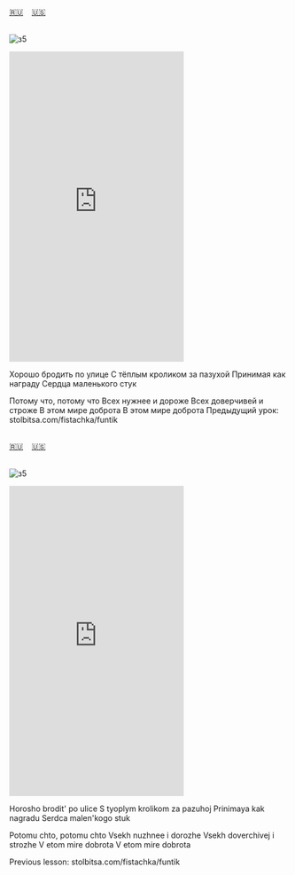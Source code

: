 <span id="ru"><a href='#ru'>🇷🇺</a> &nbsp;&nbsp;&nbsp;<a href='#en'>🇺🇸</a> &nbsp;&nbsp;&nbsp;</span><br><br>

![з5](https://github.com/user-attachments/assets/d54a16db-dfe9-48f2-b4c1-5a180000b998)

<iframe width="315" height="560" src="https://www.youtube.com/embed/3cbO-7EmhvE" frameborder="0" allow="accelerometer; autoplay; clipboard-write; encrypted-media; gyroscope; picture-in-picture; web-share"allowfullscreen></iframe>

Хорошо бродить по улице
С тёплым кроликом за пазухой
Принимая как награду
Сердца маленького стук

Потому что, потому что
Всех нужнее и дороже
Всех доверчивей и строже
В этом мире доброта
В этом мире доброта
Предыдущий урок: stolbitsa.com/fistachka/funtik
<br><br>

<span id="en"><a href='#ru'>🇷🇺</a> &nbsp;&nbsp;&nbsp;<a href='#en'>🇺🇸</a> &nbsp;&nbsp;&nbsp;</span><br><br>

![з5](https://github.com/user-attachments/assets/d54a16db-dfe9-48f2-b4c1-5a180000b998)

<iframe width="315" height="560" src="https://www.youtube.com/embed/MtLR7r-Mlbc" frameborder="0" allow="accelerometer; autoplay; clipboard-write; encrypted-media; gyroscope; picture-in-picture; web-share"allowfullscreen></iframe>

Horosho brodit' po ulice
S tyoplym krolikom za pazuhoj
Prinimaya kak nagradu
Serdca malen'kogo stuk

Potomu chto, potomu chto
Vsekh nuzhnee i dorozhe
Vsekh doverchivej i strozhe
V etom mire dobrota
V etom mire dobrota

Previous lesson: stolbitsa.com/fistachka/funtik<br><br>

